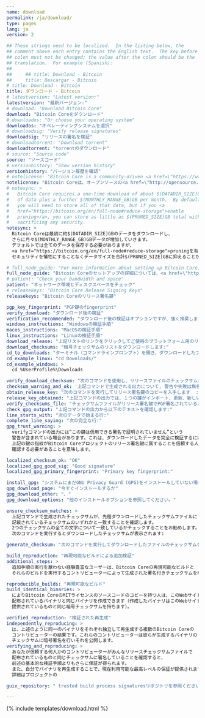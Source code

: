 ```yaml
---
name: download
permalink: /ja/download/
type: pages
lang: ja
version: 2

## These strings need to be localized.  In the listing below, the
## comment above each entry contains the English text.  The key before the
## colon must not be changed; the value after the colon should be the
## translation.  For example (Spanish):
##
##     ## title: Download - Bitcoin
##     title: Descargar - Bitcoin
# title: Download - Bitcoin
title: ダウンロード - Bitcoin
# latestversion: "Latest version:"
latestversion: "最新バージョン:"
# download: "Download Bitcoin Core"
download: "Bitcoin Coreをダウンロード"
# downloados: "Or choose your operating system"
downloados: "オペレーティングシステムを選択"
# downloadsig: "Verify release signatures"
downloadsig: "リリースの署名を検証"
# downloadtorrent: "Download torrent"
downloadtorrent: "torrentのダウンロード"
# source: "Source code"
source: "ソースコード"
# versionhistory: "Show version history"
versionhistory: "バージョン履歴を確認"
# notelicense: "Bitcoin Core is a community-driven <a href=\"https://www.fsf.org/about/what-is-free-software\">free software</a> project, released under the open source <a href=\"http://opensource.org/licenses/mit-license.php\">MIT license</a>."
notelicense: "Bitcoin Coreは、オープンソースの<a href=\"http://opensource.org/licenses/mit-license.php\">MITライセンス</a>でリリースされたコミュニティ主導の<a href=\"https://www.fsf.org/about/what-is-free-software\">フリーソフトウェア</a>プロジェクトです。"
# notesync: >
#   Bitcoin Core requires a one-time download of about $(DATADIR_SIZE)GB
#   of data plus a further $(MONTHLY_RANGE_GB)GB per month.  By default,
#   you will need to store all of that data, but if you <a
#   href="https://bitcoin.org/en/full-node#reduce-storage">enable
#   pruning</a>, you can store as little as $(PRUNED_SIZE)GB total without
#   sacrificing any security.
notesync: >
  Bitcoin Coreは最初に約$(DATADIR_SIZE)GBのデータをダウンロードし、
  さらに月々$(MONTHLY_RANGE_GB)GBデータが増加していきます。
  デフォルトでは全てのデータを保存する必要がありますが、
  <a href="https://bitcoin.org/en/full-node#reduce-storage">pruningを有効にする</a>と
  セキュリティを犠牲にすることなくデータサイズを合計$(PRUNED_SIZE)GBに抑えることができます。

# full_node_guide: "For more information about setting up Bitcoin Core, please read the <a href=\"https://bitcoin.org/en/full-node\">full node guide</a>."
full_node_guide: "Bitcoin Coreのセットアップの詳細については、<a href=\"https://bitcoin.org/en/full-node\">フルノードガイド</a>を参照してください。"
# patient: "Check your bandwidth and space"
patient: "ネットワーク帯域とディスクスペースをチェック"
# releasekeys: "Bitcoin Core Release Signing Keys"
releasekeys: "Bitcoin Coreのリリース署名鍵"

pgp_key_fingerprint: "PGP鍵のfingerprint"
verify_download: "ダウンロード後の検証"
verification_recommended: "ダウンロード後の検証はオプションですが、強く推奨します。以下の行のいずれかをクリックすると、そのプラットフォームの検証手順が表示されます。"
windows_instructions: "Windowsの検証手順"
macos_instructions: "MacOSの検証手順"
linux_instructions: "Linuxの検証手順"
download_release: "上記リストのリンクをクリックしてご使用のプラットフォーム用のリリースをダウンロードし、ファイルのダウンロードが完了するまで待ちます。"
download_checksums: "暗号チェックサムのリストをダウンロードします:"
cd_to_downloads: "ターミナル（コマンドラインプロンプト）を開き、ダウンロードしたフォルダにディレクトリを変更（cd）します。例:"
cd_example_linux: "cd Downloads/"
cd_example_windows: >
  cd %UserProfile%\Downloads

verify_download_checksum: "次のコマンドを使用し、リリースファイルのチェックサムがチェックサムファイルに記載されていることを検証します:"
checksum_warning_and_ok: '上記コマンドで生成される出力について, 警告や失敗は無視しても問題ありませんが、ダウンロードしたリリースファイルの名前の後ろに"$(SHASUMS_OK)"という出力があることを確認する必要があります。例:'
obtain_release_key: "次のコマンドを実行してリリース署名鍵のコピーを入手します  :"
release_key_obtained: "上記コマンドの出力では、１つの鍵がインポート、更新、新しい署名もしくは署名が変更されていないという内容が出力されなければなりません。"
verify_checksums_file: "チェックサムファイルがリリース署名鍵でPGP署名されていることを検証します:"
check_gpg_output: "上記コマンドの出力から以下のテキストを確認します:"
line_starts_with: "次のデータで始まる行:"
complete_line_saying: "次の完全な行:"
gpg_trust_warning: >
  verifyコマンドの出力には”この鍵は信用できる署名で証明されていません”という
  警告が含まれている場合があります。これは、ダウンロードしたデータを完全に検証するには、
  上記の鍵の指紋がBitcoin Coreプロジェクトのリリース署名鍵に属することを信頼する人に
  確認する必要があることを意味します。

localized_checksum_ok: "OK"
localized_gpg_good_sig: "Good signature"
localized_gpg_primary_fingerprint: "Primary key fingerprint:"

install_gpg: "システムにまだGNU Privacy Guard (GPG)をインストールしていない場合は、"
gpg_download_page: "今すぐインストールするか"
gpg_download_other: "、"
gpg_download_options: "他のインストールオプションを参照してください。"

ensure_checksum_matches: >
  上記コマンドで生成されたチェックサムが、先程ダウンロードしたチェックサムファイルに
  記載されているチェックサムのいずれかと一致することを確認します。
  2つのチェックサムの全ての文字について一致しているかチェックすることをお勧めします。
  次のコマンドを実行するとダウンロードしたチェックサムが表示されます:

generate_checksum: "次のコマンドを実行してダウンロードしたファイルのチェックサムを生成します。 ファイル名 '$(FILE)' の部分を実際にダウンロードしたファイルの名前に置き換えてください。"

build_reproduction: "再現可能なビルドによる追加検証"
additional_steps: >
  追加手順の実行を厭わない経験豊富なユーザーは、Bitcoin Coreの再現可能なビルドと
  それらのビルドを実行するコントリビューターによって生成された署名付きチェックサムを利用できます。

reproducible_builds: "再現可能なビルド"
build_identical_binaries: >
  によりBitcoin CoreのMITライセンスのソースコードのコピーを持つ人は、このWebサイトで
  配布されているバイナリと同じバイナリを作成できます（作成したバイナリはこのWebサイトで
  提供されているものと同じ暗号チェックサムを持ちます）。

verified_reproduction: "検証された再生成"
independently_reproducing: >
  は、上述のように同一のバイナリをそれぞれ独立して再生成する複数のBitcoin Coreの
  コントリビューターの結果です。これらのコントリビューターは彼らが生成するバイナリの
  チェックサムに暗号署名を行いそれを公開します。
verifying_and_reproducing: >
  あなたが信頼する何人かのコントリビューターがみんなリリースチェックサムファイルで
  配布されているものと同じチェックサムに署名していることを確認すると、
  前述の基本的な検証手順よりもさらに保証が得られます。
  また、自分でバイナリを再生成することで、現在利用可能な最高レベルの保証が提供されます。
  詳細はプロジェクトの

guix_repository: " trusted build process signaturesリポジトリを参照ください。"

---
```


{% include templates/download.html %}

